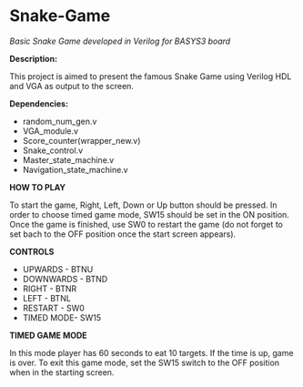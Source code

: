 # Snake-Game
*Basic Snake Game developed in Verilog for BASYS3 board*

**Description:** 

This project is aimed to present the famous Snake Game using Verilog HDL and VGA as output to the screen. 
               
**Dependencies:** 
- random_num_gen.v
- VGA_module.v
- Score_counter(wrapper_new.v)
- Snake_control.v
- Master_state_machine.v
- Navigation_state_machine.v
 
**HOW TO PLAY**

To start the game, Right, Left, Down or Up button should be pressed. In order to choose timed game mode, SW15 should be set in the ON position. Once the game is finished, use SW0 to restart the game (do not forget to set bach to the OFF position once the start screen appears).

**CONTROLS**

* UPWARDS   - BTNU
* DOWNWARDS - BTND
* RIGHT     - BTNR
* LEFT      - BTNL
* RESTART   - SW0
* TIMED MODE- SW15

**TIMED GAME MODE**

In this mode player has 60 seconds to eat 10 targets. If the time is up, game is over. To exit this game mode, set the SW15 switch to the OFF position when in the starting screen.
